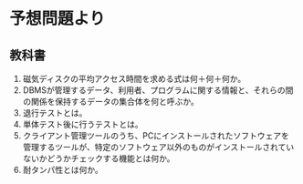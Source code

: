 # 予想問題より

## 教科書

1. 磁気ディスクの平均アクセス時間を求める式は何＋何＋何か。
2. DBMSが管理するデータ、利用者、プログラムに関する情報と、それらの間の関係を保持するデータの集合体を何と呼ぶか。
3. 退行テストとは。
4. 単体テスト後に行うテストとは。
5. クライアント管理ツールのうち、PCにインストールされたソフトウェアを管理するツールが、特定のソフトウェア以外のものがインストールされていないかどうかチェックする機能とは何か。
5. 耐タンパ性とは何か。
